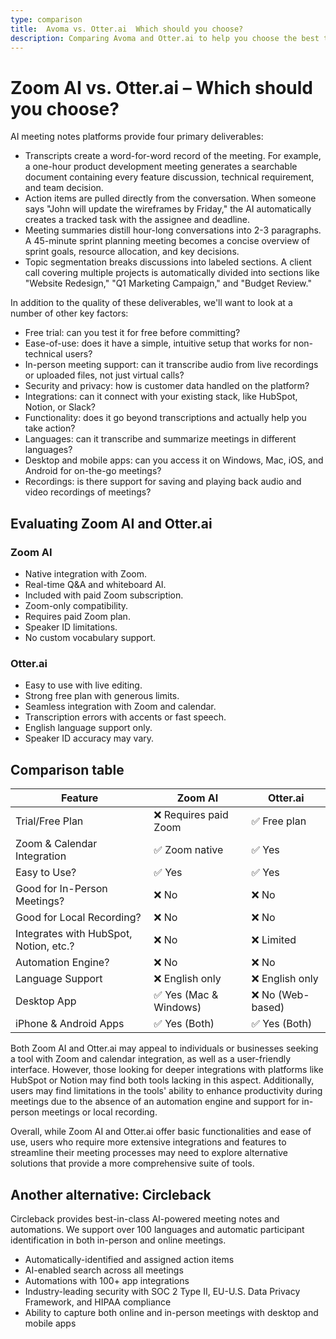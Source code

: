 ```yaml
---
type: comparison
title:  Avoma vs. Otter.ai  Which should you choose?
description: Comparing Avoma and Otter.ai to help you choose the best transcription tool. Explore features, pricing, and an alternative option, Circleback.
---
```


# Zoom AI vs. Otter.ai – Which should you choose?  
AI meeting notes platforms provide four primary deliverables:  
  
* Transcripts create a word-for-word record of the meeting. For example, a one-hour product development meeting generates a searchable document containing every feature discussion, technical requirement, and team decision.  
* Action items are pulled directly from the conversation. When someone says "John will update the wireframes by Friday," the AI automatically creates a tracked task with the assignee and deadline.  
* Meeting summaries distill hour-long conversations into 2-3 paragraphs. A 45-minute sprint planning meeting becomes a concise overview of sprint goals, resource allocation, and key decisions.  
* Topic segmentation breaks discussions into labeled sections. A client call covering multiple projects is automatically divided into sections like "Website Redesign," "Q1 Marketing Campaign," and "Budget Review."  
  
In addition to the quality of these deliverables, we'll want to look at a number of other key factors:  
  
* Free trial: can you test it for free before committing?  
* Ease-of-use: does it have a simple, intuitive setup that works for non-technical users?  
* In-person meeting support: can it transcribe audio from live recordings or uploaded files, not just virtual calls?  
* Security and privacy: how is customer data handled on the platform?  
* Integrations: can it connect with your existing stack, like HubSpot, Notion, or Slack?  
* Functionality: does it go beyond transcriptions and actually help you take action?  
* Languages: can it transcribe and summarize meetings in different languages?  
* Desktop and mobile apps: can you access it on Windows, Mac, iOS, and Android for on-the-go meetings?  
* Recordings: is there support for saving and playing back audio and video recordings of meetings?    
## Evaluating Zoom AI and Otter.ai  
### Zoom AI
- Native integration with Zoom.
- Real-time Q&A and whiteboard AI.
- Included with paid Zoom subscription.
- Zoom-only compatibility.
- Requires paid Zoom plan.
- Speaker ID limitations.
- No custom vocabulary support.

### Otter.ai
- Easy to use with live editing.
- Strong free plan with generous limits.
- Seamless integration with Zoom and calendar.
- Transcription errors with accents or fast speech.
- English language support only.
- Speaker ID accuracy may vary.  
## Comparison table    
| Feature                        | Zoom AI               | Otter.ai              |
|-------------------------------|-----------------------|-----------------------|
| Trial/Free Plan               | ❌ Requires paid Zoom  | ✅ Free plan           |
| Zoom & Calendar Integration    | ✅ Zoom native         | ✅ Yes                |
| Easy to Use?                   | ✅ Yes                 | ✅ Yes                |
| Good for In-Person Meetings?   | ❌ No                  | ❌ No                 |
| Good for Local Recording?      | ❌ No                  | ❌ No                 |
| Integrates with HubSpot, Notion, etc.? | ❌ No           | ❌ Limited            |
| Automation Engine?             | ❌ No                  | ❌ No                 |
| Language Support               | ❌ English only        | ❌ English only       |
| Desktop App                   | ✅ Yes (Mac & Windows) | ❌ No (Web-based)     |
| iPhone & Android Apps         | ✅ Yes (Both)          | ✅ Yes (Both)         |  
Both Zoom AI and Otter.ai may appeal to individuals or businesses seeking a tool with Zoom and calendar integration, as well as a user-friendly interface. However, those looking for deeper integrations with platforms like HubSpot or Notion may find both tools lacking in this aspect. Additionally, users may find limitations in the tools' ability to enhance productivity during meetings due to the absence of an automation engine and support for in-person meetings or local recording.

Overall, while Zoom AI and Otter.ai offer basic functionalities and ease of use, users who require more extensive integrations and features to streamline their meeting processes may need to explore alternative solutions that provide a more comprehensive suite of tools.  
## Another alternative: Circleback  
Circleback provides best-in-class AI-powered meeting notes and automations. We support over 100 languages and automatic participant identification in both in-person and online meetings.  
  
* Automatically-identified and assigned action items  
* AI-enabled search across all meetings  
* Automations with 100+ app integrations  
* Industry-leading security with SOC 2 Type II, EU-U.S. Data Privacy Framework, and HIPAA compliance  
* Ability to capture both online and in-person meetings with desktop and mobile apps  